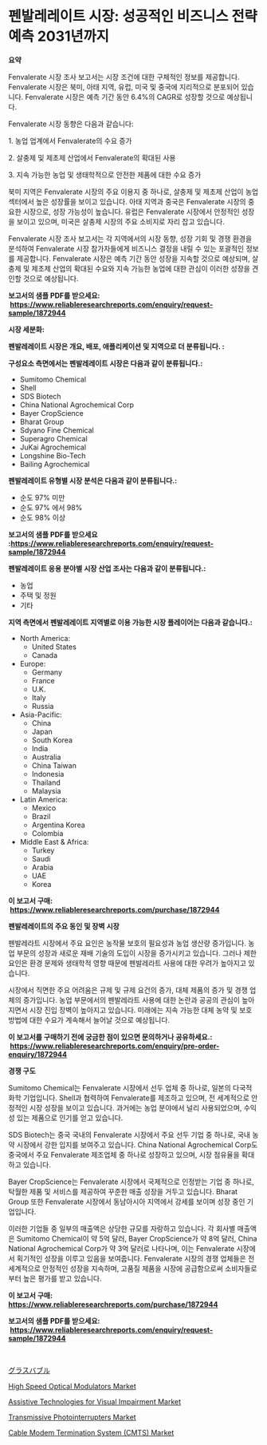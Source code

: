 <p><h1>펜발레레이트 시장: 성공적인 비즈니스 전략 예측 2031년까지</h1></p><p><strong>요약</strong></p>
<p><p>Fenvalerate 시장 조사 보고서는 시장 조건에 대한 구체적인 정보를 제공합니다. Fenvalerate 시장은 북미, 아태 지역, 유럽, 미국 및 중국에 지리적으로 분포되어 있습니다. Fenvalerate 시장은 예측 기간 동안 6.4%의 CAGR로 성장할 것으로 예상됩니다.</p><p>Fenvalerate 시장 동향은 다음과 같습니다:</p><p>1. 농업 업계에서 Fenvalerate의 수요 증가</p><p>2. 살충제 및 제초제 산업에서 Fenvalerate의 확대된 사용</p><p>3. 지속 가능한 농업 및 생태학적으로 안전한 제품에 대한 수요 증가</p><p>북미 지역은 Fenvalerate 시장의 주요 이용지 중 하나로, 살충제 및 제초제 산업이 농업 섹터에서 높은 성장률을 보이고 있습니다. 아태 지역과 중국은 Fenvalerate 시장의 중요한 시장으로, 성장 가능성이 높습니다. 유럽은 Fenvalerate 시장에서 안정적인 성장을 보이고 있으며, 미국은 살충제 시장의 주요 소비지로 자리 잡고 있습니다.</p><p>Fenvalerate 시장 조사 보고서는 각 지역에서의 시장 동향, 성장 기회 및 경쟁 환경을 분석하여 Fenvalerate 시장 참가자들에게 비즈니스 결정을 내릴 수 있는 포괄적인 정보를 제공합니다. Fenvalerate 시장은 예측 기간 동안 성장을 지속할 것으로 예상되며, 살충제 및 제초제 산업의 확대된 수요와 지속 가능한 농업에 대한 관심이 이러한 성장을 견인할 것으로 예상됩니다.</p></p>
<p><strong>보고서의 샘플 PDF를 받으세요: &nbsp;<a href="https://www.reliableresearchreports.com/enquiry/request-sample/1872944">https://www.reliableresearchreports.com/enquiry/request-sample/1872944</a></strong></p>
<p><strong>시장 세분화:</strong></p>
<p><strong> 펜발레레이트 시장은 개요, 배포, 애플리케이션 및 지역으로 더 분류됩니다. :</strong></p>
<p><strong>구성요소 측면에서는 펜발레레이트 시장은 다음과 같이 분류됩니다.:</strong></p>
<p><ul><li>Sumitomo Chemical</li><li>Shell</li><li>SDS Biotech</li><li>China National Agrochemical Corp</li><li>Bayer CropScience</li><li>Bharat Group</li><li>Sdyano Fine Chemical</li><li>Superagro Chemical</li><li>JuKai Agrochemical</li><li>Longshine Bio-Tech</li><li>Bailing Agrochemical</li></ul></p>
<p><strong> 펜발레레이트 유형별 시장 분석은 다음과 같이 분류됩니다.:</strong></p>
<p><ul><li>순도 97% 미만</li><li>순도 97% 에서 98%</li><li>순도 98% 이상</li></ul></p>
<p><strong>보고서의 샘플 PDF를 받으세요 :<a href="https://www.reliableresearchreports.com/enquiry/request-sample/1872944">https://www.reliableresearchreports.com/enquiry/request-sample/1872944</a></strong></p>
<p><strong> 펜발레레이트 응용 분야별 시장 산업 조사는 다음과 같이 분류됩니다.:</strong></p>
<p><ul><li>농업</li><li>주택 및 정원</li><li>기타</li></ul></p>
<p><strong>지역 측면에서 펜발레레이트 지역별로 이용 가능한 시장 플레이어는 다음과 같습니다.:</strong></p>
<p><ul>
    <li>
        North America:
        <ul>
            <li>United States</li>
            <li>Canada</li>
        </ul>
    </li>
    <li>
        Europe:
        <ul>
            <li>Germany</li>
            <li>France</li>
            <li>U.K.</li>
            <li>Italy</li>
            <li>Russia</li>
        </ul>
    </li>
    <li>
        Asia-Pacific:
        <ul>
            <li>China</li>
            <li>Japan</li>
            <li>South Korea</li>
            <li>India</li>
            <li>Australia</li>
            <li>China Taiwan</li>
            <li>Indonesia</li>
            <li>Thailand</li>
            <li>Malaysia</li>
        </ul>
    </li>
    <li>
        Latin America:
        <ul>
            <li>Mexico</li>
            <li>Brazil</li>
            <li>Argentina Korea</li>
            <li>Colombia</li>
        </ul>
    </li>
    <li>
        Middle East & Africa:
        <ul>
            <li>Turkey</li>
            <li>Saudi</li>
            <li>Arabia</li>
            <li>UAE</li>
            <li>Korea</li>
        </ul>
    </li>
    </ul></p>
<p><strong>이 보고서 구매: &nbsp;<a href="https://www.reliableresearchreports.com/purchase/1872944">https://www.reliableresearchreports.com/purchase/1872944</a></strong></p>
<p><strong>펜발레레이트의 주요 동인 및 장벽 시장</strong></p>
<p><p>펜발레라트 시장에서 주요 요인은 농작물 보호의 필요성과 농업 생산량 증가입니다. 농업 부문의 성장과 새로운 재배 기술의 도입이 시장을 증가시키고 있습니다. 그러나 제한 요인은 환경 문제와 생태학적 영향 때문에 펜발레라트 사용에 대한 우려가 높아지고 있습니다.</p><p>시장에서 직면한 주요 어려움은 규제 및 규제 요건의 증가, 대체 제품의 증가 및 경쟁 업체의 증가입니다. 농업 부문에서의 펜발레라트 사용에 대한 논란과 공공의 관심이 높아지면서 시장 진입 장벽이 높아지고 있습니다. 미래에는 지속 가능한 대체 농약 및 보호 방법에 대한 수요가 계속해서 늘어날 것으로 예상됩니다.</p></p>
<p><strong>이 보고서를 구매하기 전에 궁금한 점이 있으면 문의하거나 공유하세요.: &nbsp;<a href="https://www.reliableresearchreports.com/enquiry/pre-order-enquiry/1872944">https://www.reliableresearchreports.com/enquiry/pre-order-enquiry/1872944</a></strong></p>
<p><strong>경쟁 구도</strong></p>
<p><p>Sumitomo Chemical는 Fenvalerate 시장에서 선두 업체 중 하나로, 일본의 다국적 화학 기업입니다. Shell과 협력하여 Fenvalerate를 제조하고 있으며, 전 세계적으로 안정적인 시장 성장을 보이고 있습니다. 과거에는 농업 분야에서 널리 사용되었으며, 수익성 있는 제품으로 인기를 얻고 있습니다.</p><p>SDS Biotech는 중국 국내의 Fenvalerate 시장에서 주요 선두 기업 중 하나로, 국내 농약 시장에서 강한 입지를 보여주고 있습니다. China National Agrochemical Corp도 중국에서 주요 Fenvalerate 제조업체 중 하나로 성장하고 있으며, 시장 점유율을 확대하고 있습니다.</p><p>Bayer CropScience는 Fenvalerate 시장에서 국제적으로 인정받는 기업 중 하나로, 탁월한 제품 및 서비스를 제공하여 꾸준한 매출 성장을 거두고 있습니다. Bharat Group 또한 Fenvalerate 시장에서 동남아시아 지역에서 강세를 보이며 성장 중인 기업입니다.</p><p>이러한 기업들 중 일부의 매출액은 상당한 규모를 자랑하고 있습니다. 각 회사별 매출액은 Sumitomo Chemical이 약 5억 달러, Bayer CropScience가 약 8억 달러, China National Agrochemical Corp가 약 3억 달러로 나타나며, 이는 Fenvalerate 시장에서 획기적인 성장을 이루고 있음을 보여줍니다. Fenvalerate 시장의 경쟁 업체들은 전세계적으로 안정적인 성장을 지속하며, 고품질 제품을 시장에 공급함으로써 소비자들로부터 높은 평가를 받고 있습니다.</p></p>
<p><strong>이 보고서 구매: &nbsp; <a href="https://www.reliableresearchreports.com/purchase/1872944">https://www.reliableresearchreports.com/purchase/1872944</a></strong></p>
<p><strong>보고서의 샘플 PDF를 받으세요: &nbsp;<a href="https://www.reliableresearchreports.com/enquiry/request-sample/1872944">https://www.reliableresearchreports.com/enquiry/request-sample/1872944</a></strong><strong></strong></p>
<p>&nbsp;</p>
<p><p><a href="https://github.com/joaejkdzgyljvo6/Market-Research-Report-List-1/blob/main/10649702825.md">グラスバブル</a></p><p><a href="https://issuu.com/reportprime-2/docs/high-speed-optical-modulators-marke_ad63096d01cf5c">High Speed Optical Modulators Market</a></p><p><a href="https://github.com/pjcfca/Market-Research-Report-List-1/blob/main/assistive-technologies-for-visual-impairment-market.md">Assistive Technologies for Visual Impairment Market</a></p><p><a href="https://issuu.com/reportprime-2/docs/transmissive-photointerrupters-market-size-2030.pp">Transmissive Photointerrupters Market</a></p><p><a href="https://view.publitas.com/reportprime-1/cable-modem-termination-system-cmts-market-size-focuses-on-market-dynamics-in-depth-analysis-and-future-projections-of-its-market-forecasted-for-period-from-2024-to-2031/">Cable Modem Termination System (CMTS) Market</a></p></p>